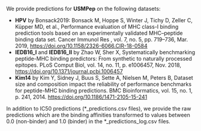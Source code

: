 We provide predictions for **USMPep** on the following datasets:

- **HPV** by Bonsack2019: Bonsack M, Hoppe S, Winter J, Tichy D, Zeller C, Küpper MD, et al., Performance evaluation of MHC class-I binding prediction tools based on an experimentally validated MHC–peptide binding data set. Cancer Immunol Res , vol. 7, no. 5, pp. 719–736, Mar. 2019, https://doi.org/10.1158/2326-6066.CIR-18-0584
- **IEDB16_I** and **IEDB16_II** by Zhao W, Sher X,  Systematically benchmarking peptide-MHC binding predictors: From synthetic to naturally processed epitopes. PLoS Comput Biol, vol. 14, no. 11, p. e1006457, Nov. 2018, https://doi.org/10.1371/journal.pcbi.1006457
- **Kim14** by Kim Y, Sidney J, Buus S, Sette A, Nielsen M, Peters B, Dataset size and composition impact the reliability of performance benchmarks for peptide-MHC binding predictions. BMC Bioinformatics, vol. 15, no. 1, p. 241, 2014. https://doi.org/10.1186/1471-2105-15-241

In addition to IC50 predictions (\*_predictions.csv files), we provide the raw predictions which are the binding affinities transformed to values between 0.0 (non-binder) and 1.0 (binder) in the \*_predictions_log.csv files.
